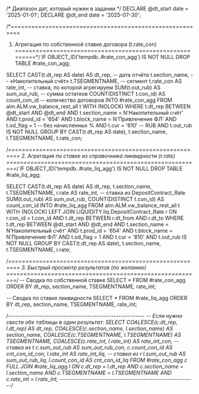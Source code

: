 /* Диапазон дат, который нужен в задании */
DECLARE @dt_start date = '2025-01-01';
DECLARE @dt_end   date = '2025-07-30';

/*=========================================================
  1. Агрегация по собственной ставке договора (t.rate_con)
=========================================================*/
IF OBJECT_ID('tempdb..#rate_con_agg') IS NOT NULL DROP TABLE #rate_con_agg;

SELECT
    CAST(t.dt_rep AS date)                         AS dt_rep,          -- дата отчёта
    t.section_name,                                                -- «Накопительный счёт»
    t.TSEGMENTNAME,                                                -- сегмент
    t.rate_con                                   AS rate_int,       -- ставка, по которой агрегируем
    SUM(t.out_rub)                               AS sum_out_rub,    -- сумма остатков
    COUNT(DISTINCT t.con_id)                     AS count_con_id    -- количество договоров
INTO #rate_con_agg
FROM alm.ALM.vw_balance_rest_all   t  WITH (NOLOCK)
WHERE t.dt_rep BETWEEN @dt_start AND @dt_end
  AND t.section_name = N'Накопительный счёт'
  AND t.prod_id      = '654'
  AND t.block_name   = N'Привлечение ФЛ'
  AND t.od_flag      = 1          -- без начисленных %
  AND t.cur          = '810'      -- RUB
  AND t.out_rub IS NOT NULL
GROUP BY
    CAST(t.dt_rep AS date),
    t.section_name,
    t.TSEGMENTNAME,
    t.rate_con;

/*=========================================================
  2. Агрегация по ставке из справочника ликвидности (r.rate)
=========================================================*/
IF OBJECT_ID('tempdb..#rate_liq_agg') IS NOT NULL DROP TABLE #rate_liq_agg;

SELECT
    CAST(t.dt_rep AS date)                         AS dt_rep,
    t.section_name,
    t.TSEGMENTNAME,
    r.rate                                      AS rate_int,       -- ставка из Depo­sitContract_Rate
    SUM(t.out_rub)                              AS sum_out_rub,
    COUNT(DISTINCT t.con_id)                    AS count_con_id
INTO #rate_liq_agg
FROM alm.ALM.vw_balance_rest_all           t  WITH (NOLOCK)
LEFT JOIN LIQUIDITY.liq.DepositContract_Rate r
       ON  r.con_id = t.con_id
       AND t.dt_rep BETWEEN r.dt_from AND r.dt_to
WHERE t.dt_rep BETWEEN @dt_start AND @dt_end
  AND t.section_name = N'Накопительный счёт'
  AND t.prod_id      = '654'
  AND t.block_name   = N'Привлечение ФЛ'
  AND t.od_flag      = 1
  AND t.cur          = '810'
  AND t.out_rub IS NOT NULL
GROUP BY
    CAST(t.dt_rep AS date),
    t.section_name,
    t.TSEGMENTNAME,
    r.rate;

/*=========================================================
  3. Быстрый просмотр результатов (по желанию)
=========================================================*/
-- Сводка по собственной ставке
SELECT * 
FROM #rate_con_agg
ORDER BY dt_rep, section_name, TSEGMENTNAME, rate_int;

-- Сводка по ставке ликвидности
SELECT *
FROM #rate_liq_agg
ORDER BY dt_rep, section_name, TSEGMENTNAME, rate_int;

/*---------------------------------------------------------
-- Если нужно свести обе таблицы в один результат:
SELECT COALESCE(c.dt_rep, l.dt_rep)            AS dt_rep,
       COALESCE(c.section_name, l.section_name) AS section_name,
       COALESCE(c.TSEGMENTNAME, l.TSEGMENTNAME) AS TSEGMENTNAME,
       COALESCE(c.rate_int, l.rate_int)         AS rate_int_con,   -- ставка из t
       c.sum_out_rub                            AS sum_out_rub_con,
       c.count_con_id                           AS cnt_con_id_con,
       l.rate_int                               AS rate_int_liq,   -- ставка из r
       l.sum_out_rub                            AS sum_out_rub_liq,
       l.count_con_id                           AS cnt_con_id_liq
FROM #rate_con_agg c
FULL JOIN #rate_liq_agg l
       ON  c.dt_rep        = l.dt_rep
       AND c.section_name  = l.section_name
       AND c.TSEGMENTNAME  = l.TSEGMENTNAME
       AND c.rate_int      = l.rate_int;
---------------------------------------------------------*/
